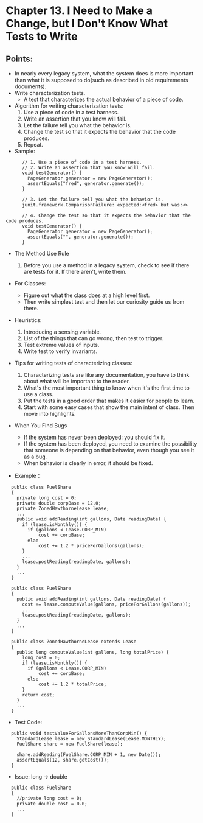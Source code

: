# Chapter 13. I Need to Make a Change, but I Don't Know What Tests to Write

## Points:

* In nearly every legacy system, what the system does is more important than what it is supposed to do(such as described in old requirements documents).
* Write characterization tests.
    * A test that characterizes the actual behavior of a piece of code.
* Algorithm for writing characterization tests:
    1. Use a piece of code in a test harness.
    1. Write an assertion that you know will fail.
    1. Let the failure tell you what the behavior is.
    1. Change the test so that it expects the behavior that the code produces.
    1. Repeat.
* Sample:
```
      // 1. Use a piece of code in a test harness.
      // 2. Write an assertion that you know will fail.
      void testGenerator() {
        PageGenerator generator = new PageGenerator();
        assertEquals("fred", generator.generate());
      }
```
```
      // 3. Let the failure tell you what the behavior is.
      junit.framework.ComparisonFailure: expected:<fred> but was:<>
```
```
      // 4. Change the test so that it expects the behavior that the code produces.
      void testGenerator() {
        PageGenerator generator = new PageGenerator();
        assertEquals("", generator.generate());
      }
```

* The Method Use Rule
    1. Before you use a method in a legacy system, check to see if there are tests for it. If there aren't, write them.

* For Classes:
    * Figure out what the class does at a high level first.
    * Then write simplest test and then let our curiosity guide us from there.

* Heuristics:
    1. Introducing a sensing variable.
    1. List of the things that can go wrong, then test to trigger.
    1. Test extreme values of inputs.
    1. Write test to verify invariants.

* Tips for writing tests of characterizing classes:
    1. Characterizing tests are like any documentation, you have to think about what will be important to the reader.
    1. What's the most important thing to know when it's the first time to use a class.
    1. Put the tests in a good order that makes it easier for people to learn.
    1. Start with some easy cases that show the main intent of class. Then move into highlights.

* When You Find Bugs
    * If the system has never been deployed: you should fix it.
    * If the system has been deployed, you need to examine the possibility that someone is depending on that behavior, even though you see it as a bug.
    * When behavior is clearly in error, it should be fixed.

* Example：
```
  public class FuelShare
  {
    private long cost = 0;
    private double corpBase = 12.0;
    private ZonedHawthorneLease lease;
    ...
    public void addReading(int gallons, Date readingDate) {
      if (lease.isMonthly()) {
        if (gallons < Lease.CORP_MIN)
            cost += corpBase;
        elae
            cost += 1.2 * priceForGallons(gallons);
      }
      ...
      lease.postReading(readingDate, gallons);
    }
    ...
  }
```

```
  public class FuelShare
  {
    public void addReading(int gallons, Date readingDate) {
      cost += lease.computeValue(gallons, priceForGallons(gallons));
      ...
      lease.postReading(readingDate, gallons);
    }
    ...
  }

  public class ZonedHawthorneLease extends Lease
  {
    public long computeValue(int gallons, long totalPrice) {
      long cost = 0;
      if (lease.isMonthly()) {
        if (gallons < Lease.CORP_MIN)
            cost += corpBase;
        else
            cost += 1.2 * totalPrice;
      }
      return cost;
    }
    ...
  }
```

* Test Code:

```
  public void testValueForGallonsMoreThanCorpMin() {
    StandardLease lease = new StandardLease(Lease.MONTHLY);
    FuelShare share = new FuelShare(lease);

    share.addReading(FuelShare.CORP_MIN + 1, new Date());
    assertEquals(12, share.getCost());
  }
```

* Issue: long -> double
```
  public class FuelShare
  {
    //private long cost = 0;
    private double cost = 0.0;
    ...
  }
```

